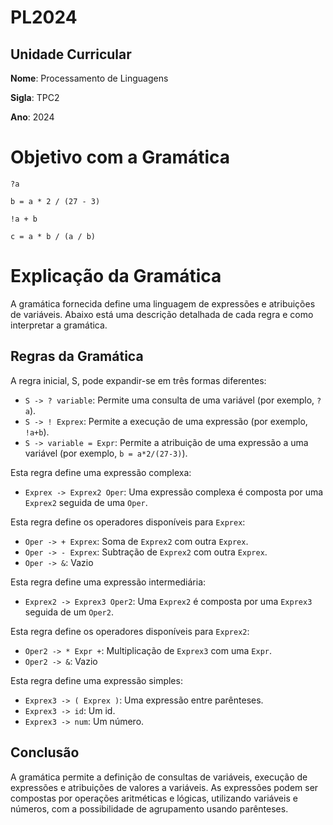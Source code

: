 # PL2024

## Unidade Curricular

**Nome**: Processamento de Linguagens

**Sigla**: TPC2

**Ano**: 2024

# Objetivo com a Gramática

`?a`

`b = a * 2 / (27 - 3)`

`!a + b`

`c = a * b / (a / b)`


# Explicação da Gramática

A gramática fornecida define uma linguagem de expressões e atribuições de variáveis. Abaixo está uma descrição detalhada de cada regra e como interpretar a gramática.

## Regras da Gramática

A regra inicial, S, pode expandir-se em três formas diferentes:
- `S -> ? variable`: Permite uma consulta de uma variável (por exemplo, `?a`).
- `S -> ! Exprex`: Permite a execução de uma expressão (por exemplo, `!a+b`).
- `S -> variable = Expr`: Permite a atribuição de uma expressão a uma variável (por exemplo, `b = a*2/(27-3)`).

Esta regra define uma expressão complexa:
- `Exprex -> Exprex2 Oper`: Uma expressão complexa é composta por uma `Exprex2` seguida de uma `Oper`.

Esta regra define os operadores disponíveis para `Exprex`:
- `Oper -> + Exprex`: Soma de `Exprex2` com outra `Exprex`.
- `Oper -> - Exprex`: Subtração de `Exprex2` com outra `Exprex`.
- `Oper -> &`: Vazio

Esta regra define uma expressão intermediária:
- `Exprex2 -> Exprex3 Oper2`: Uma `Exprex2` é composta por uma `Exprex3` seguida de um `Oper2`.

Esta regra define os operadores disponíveis para `Exprex2`:
- `Oper2 -> * Expr +`: Multiplicação de `Exprex3` com uma `Expr`.
- `Oper2 -> &`: Vazio

Esta regra define uma expressão simples:
- `Exprex3 -> ( Exprex )`: Uma expressão entre parênteses.
- `Exprex3 -> id`: Um id.
- `Exprex3 -> num`: Um número.

## Conclusão

A gramática permite a definição de consultas de variáveis, execução de expressões e atribuições de valores a variáveis. As expressões podem ser compostas por operações aritméticas e lógicas, utilizando variáveis e números, com a possibilidade de agrupamento usando parênteses.
